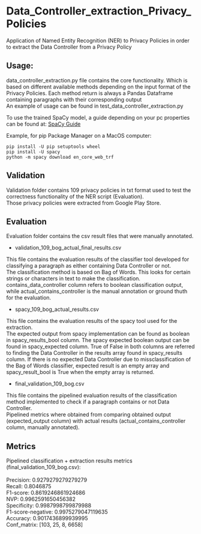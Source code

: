 # Data_Controller_extraction_Privacy_Policies
Application of Named Entity Recognition (NER) to Privacy Policies in order to extract the Data Controller from a Privacy Policy

## Usage:
data_controller_extraction.py file contains the core functionality. Which is based on different available methods depending on the input format of the Privacy Policies. Each method return is always a Pandas Dataframe containing paragraphs with their corresponding output<br>
An example of usage can be found in test_data_controller_extraction.py

To use the trained SpaCy model, a guide depending on your pc properties can be found at: [SpaCy Guide](https://spacy.io/usage)

Example, for pip Package Manager on a MacOS computer:

`pip install -U pip setuptools wheel`<br>
`pip install -U spacy`<br>
`python -m spacy download en_core_web_trf`<br>


## Validation
Validation folder contains 109 privacy policies in txt format used to test the correctness functionality of the NER script (Evaluation). <br>
Those privacy policies were extracted from Google Play Store.

## Evaluation
Evaluation folder contains the csv result files that were manually annotated.<br>

- validation_109_bog_actual_final_results.csv<br>

This file contains the evaluation results of the classifier tool developed for classifying a paragraph as either containing Data Controller or not.<br>
The classification method is based on Bag of Words. This looks for certain strings or characters in text to make the classification.<br>
contains_data_controller column refers to boolean classification output, while actual_contains_controller is the manual annotation or ground thuth for the evaluation.

- spacy_109_bog_actual_results.csv<br>

This file contains the evaluation results of the spacy tool used for the extraction.<br>
The expected output from spacy implementation can be found as boolean in spacy_results_bool column. The spacy expected boolean output can be found in spacy_expected column. True of False in both columns are referred to finding the Data Controller in the results array found in spacy_results column.
If there is no expected Data Controller due to missclassification of the Bag of Words classifier, expected result is an empty array and spacy_result_bool is True when the empty array is returned.

- final_validation_109_bog.csv<br>

This file contains the pipelined evaluation results of the classification method implemented to check if a paragraph contains or not Data Controller.<br>
Pipelined metrics where obtained from comparing obtained output (expected_output column) with actual results (actual_contains_controller column, manually annotated).<br>

## Metrics
Pipelined classification + extraction results metrics (final_validation_109_bog.csv):<br>
<br>
Precision: 0.9279279279279279<br>
Recall: 0.8046875<br>
F1-score: 0.8619246861924686<br>
NVP: 0.9962591650456382<br>
Specificity: 0.9987998799879988<br>
F1-score-negative: 0.9975279047119635<br>
Accuracy: 0.9017436899939995<br>
Conf_matrix: [103, 25, 8, 6658]

